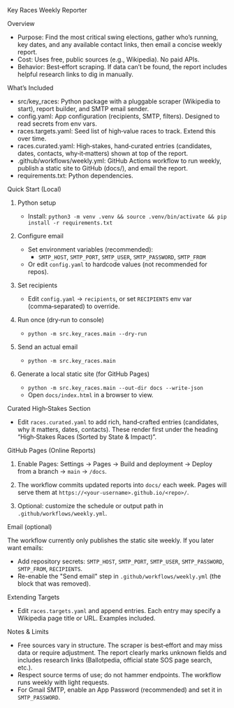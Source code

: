 Key Races Weekly Reporter

Overview

- Purpose: Find the most critical swing elections, gather who’s running, key dates, and any available contact links, then email a concise weekly report.
- Cost: Uses free, public sources (e.g., Wikipedia). No paid APIs.
- Behavior: Best‑effort scraping. If data can’t be found, the report includes helpful research links to dig in manually.

What’s Included

- src/key_races: Python package with a pluggable scraper (Wikipedia to start), report builder, and SMTP email sender.
- config.yaml: App configuration (recipients, SMTP, filters). Designed to read secrets from env vars.
- races.targets.yaml: Seed list of high‑value races to track. Extend this over time.
- races.curated.yaml: High‑stakes, hand‑curated entries (candidates, dates, contacts, why‑it‑matters) shown at top of the report.
- .github/workflows/weekly.yml: GitHub Actions workflow to run weekly, publish a static site to GitHub (docs/), and email the report.
- requirements.txt: Python dependencies.

Quick Start (Local)

1) Python setup
   - Install: `python3 -m venv .venv && source .venv/bin/activate && pip install -r requirements.txt`

2) Configure email
   - Set environment variables (recommended):
     - `SMTP_HOST`, `SMTP_PORT`, `SMTP_USER`, `SMTP_PASSWORD`, `SMTP_FROM`
   - Or edit `config.yaml` to hardcode values (not recommended for repos).

3) Set recipients
   - Edit `config.yaml` -> `recipients`, or set `RECIPIENTS` env var (comma‑separated) to override.

4) Run once (dry‑run to console)
   - `python -m src.key_races.main --dry-run`

5) Send an actual email
   - `python -m src.key_races.main`

6) Generate a local static site (for GitHub Pages)
   - `python -m src.key_races.main --out-dir docs --write-json`
   - Open `docs/index.html` in a browser to view.

Curated High‑Stakes Section

- Edit `races.curated.yaml` to add rich, hand‑crafted entries (candidates, why it matters, dates, contacts). These render first under the heading “High‑Stakes Races (Sorted by State & Impact)”.

GitHub Pages (Online Reports)

1) Enable Pages: Settings → Pages → Build and deployment → Deploy from a branch → `main` → `/docs`.

2) The workflow commits updated reports into `docs/` each week. Pages will serve them at `https://<your-username>.github.io/<repo>/`.

3) Optional: customize the schedule or output path in `.github/workflows/weekly.yml`.

Email (optional)

The workflow currently only publishes the static site weekly. If you later want emails:
- Add repository secrets: `SMTP_HOST`, `SMTP_PORT`, `SMTP_USER`, `SMTP_PASSWORD`, `SMTP_FROM`, `RECIPIENTS`.
- Re-enable the "Send email" step in `.github/workflows/weekly.yml` (the block that was removed).

Extending Targets

- Edit `races.targets.yaml` and append entries. Each entry may specify a Wikipedia page title or URL. Examples included.

Notes & Limits

- Free sources vary in structure. The scraper is best‑effort and may miss data or require adjustment. The report clearly marks unknown fields and includes research links (Ballotpedia, official state SOS page search, etc.).
- Respect source terms of use; do not hammer endpoints. The workflow runs weekly with light requests.
- For Gmail SMTP, enable an App Password (recommended) and set it in `SMTP_PASSWORD`.
